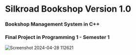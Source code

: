 # Silkroad Bookshop Version 1.0

### Bookshop Management System in C++ 

### Final Project in Programming 1  -  Semester 1

![Screenshot 2024-04-28 112621](https://github.com/Frxncz/Silkroad_Bookshop-Management-System/assets/148550609/f71d09c8-5905-46bc-81c6-416fc2130f1f)
